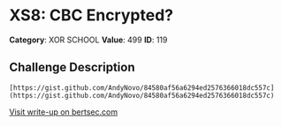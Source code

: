 # XS8: CBC Encrypted?
**Category**: XOR SCHOOL
**Value**: 499
**ID**: 119

## Challenge Description
```
[https://gist.github.com/AndyNovo/84580af56a6294ed2576366018dc557c](https://gist.github.com/AndyNovo/84580af56a6294ed2576366018dc557c)
```

[Visit write-up on bertsec.com](https://bertsec.com/xs8:-cbc-encrypted?)
